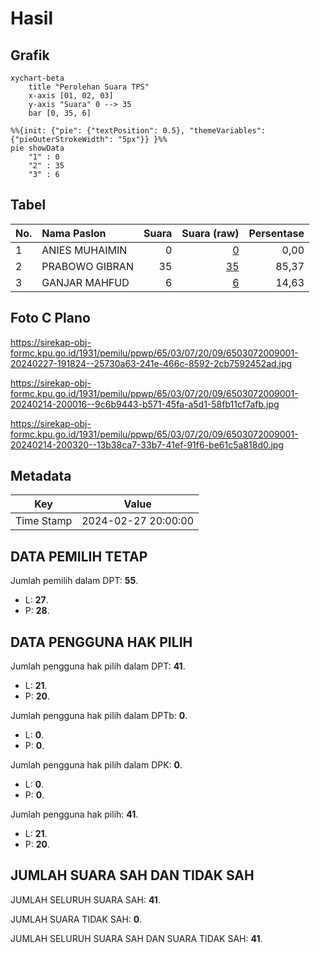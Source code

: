 # Hasil

## Grafik

```mermaid
xychart-beta
    title "Perolehan Suara TPS"
    x-axis [01, 02, 03]
    y-axis "Suara" 0 --> 35
    bar [0, 35, 6]
```

```mermaid
%%{init: {"pie": {"textPosition": 0.5}, "themeVariables": {"pieOuterStrokeWidth": "5px"}} }%%
pie showData
    "1" : 0
    "2" : 35
    "3" : 6
```

## Tabel

| No. | Nama Paslon    | Suara | Suara (raw) | Persentase |
|:--- |:-------------- | -----:| -----------:| ----------:|
| 1   | ANIES MUHAIMIN | 0     | [0][p-1]    | 0,00       |
| 2   | PRABOWO GIBRAN | 35    | [35][p-2]   | 85,37      |
| 3   | GANJAR MAHFUD  | 6     | [6][p-3]    | 14,63      |


[p-1]: https://github.com/gigit-pemilu/pemilu-2024-65-kalimantan-utara/blob/main/pilpres/hitung-suara/sub/65-kalimantan-utara/sub/03-nunukan/sub/07-krayan-selatan/sub/2009-pa'-dalan/sub/001-tps/sub/paslon-1.txt
[p-2]: https://github.com/gigit-pemilu/pemilu-2024-65-kalimantan-utara/blob/main/pilpres/hitung-suara/sub/65-kalimantan-utara/sub/03-nunukan/sub/07-krayan-selatan/sub/2009-pa'-dalan/sub/001-tps/sub/paslon-2.txt
[p-3]: https://github.com/gigit-pemilu/pemilu-2024-65-kalimantan-utara/blob/main/pilpres/hitung-suara/sub/65-kalimantan-utara/sub/03-nunukan/sub/07-krayan-selatan/sub/2009-pa'-dalan/sub/001-tps/sub/paslon-3.txt

## Foto C Plano

https://sirekap-obj-formc.kpu.go.id/1931/pemilu/ppwp/65/03/07/20/09/6503072009001-20240227-191824--25730a63-241e-466c-8592-2cb7592452ad.jpg

https://sirekap-obj-formc.kpu.go.id/1931/pemilu/ppwp/65/03/07/20/09/6503072009001-20240214-200016--9c6b9443-b571-45fa-a5d1-58fb11cf7afb.jpg

https://sirekap-obj-formc.kpu.go.id/1931/pemilu/ppwp/65/03/07/20/09/6503072009001-20240214-200320--13b38ca7-33b7-41ef-91f6-be61c5a818d0.jpg


## Metadata

| Key        | Value               |
| ---------- | ------------------- |
| Time Stamp | 2024-02-27 20:00:00 |


## DATA PEMILIH TETAP

Jumlah pemilih dalam DPT: **55**.
 * L: **27**.
 * P: **28**.

## DATA PENGGUNA HAK PILIH

Jumlah pengguna hak pilih dalam DPT: **41**.
 * L: **21**.
 * P: **20**.

Jumlah pengguna hak pilih dalam DPTb: **0**.
 * L: **0**.
 * P: **0**.

Jumlah pengguna hak pilih dalam DPK: **0**.
 * L: **0**.
 * P: **0**.

Jumlah pengguna hak pilih: **41**.
 * L: **21**.
 * P: **20**.

## JUMLAH SUARA SAH DAN TIDAK SAH

JUMLAH SELURUH SUARA SAH: **41**.

JUMLAH SUARA TIDAK SAH: **0**.

JUMLAH SELURUH SUARA SAH DAN SUARA TIDAK SAH: **41**.


